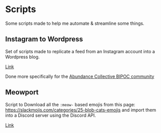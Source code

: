 # Scripts
Some scripts made to help me automate &amp; streamline some things.

## Instagram to Wordpress

Set of scripts made to replicate a feed from an Instagram account into a Wordpress blog.

[Link](./instagram-to-wordpress)

Done more specifically for the [Abundance Collective BIPOC community](https://abundancecollective.wordpress.com)

## Meowport

Script to Download all the `:meow-` based emojis from this page: https://slackmojis.com/categories/25-blob-cats-emojis and import them into a Discord server using the Discord API.

[Link](./meowport)